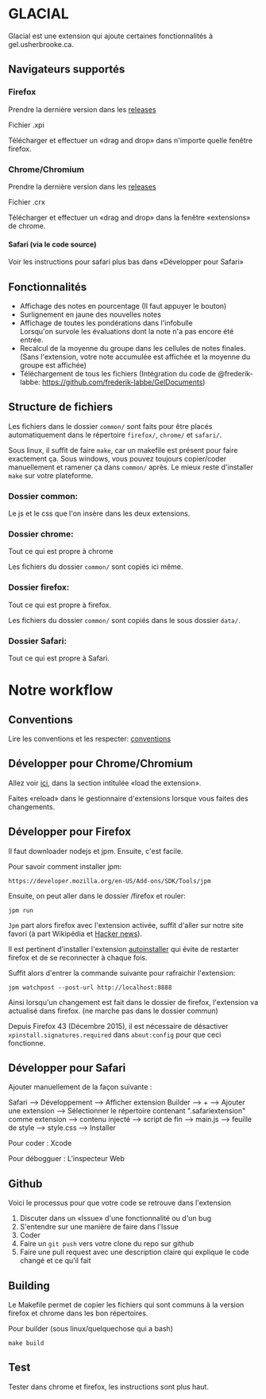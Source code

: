 # GLACIAL

Glacial est une extension qui ajoute certaines fonctionnalités à gel.usherbrooke.ca.

## Navigateurs supportés

### Firefox

Prendre la dernière version dans les [releases](https://github.com/antoineMoPa/glacial/releases)

Fichier .xpi 

Télécharger et effectuer un «drag and drop» dans n'importe quelle fenêtre firefox.

### Chrome/Chromium

Prendre la dernière version dans les [releases](https://github.com/antoineMoPa/glacial/releases)

Fichier .crx

Télécharger et effectuer un «drag and drop» dans la fenêtre «extensions» de chrome.

#### Safari (via le code source)

Voir les instructions pour safari plus bas dans «Développer pour Safari»

## Fonctionnalités

* Affichage des notes en pourcentage (Il faut appuyer le bouton)
* Surlignement en jaune des nouvelles notes
* Affichage de toutes les pondérations dans l'infobulle<br>
   Lorsqu'on survole les évaluations dont la note n'a pas encore été entrée.
* Recalcul de la moyenne du groupe dans les cellules de notes finales.<br>
   (Sans l'extension, votre note accumulée est affichée et la moyenne du groupe est affichée)
* Téléchargement de tous les fichiers (Intégration du code de @frederik-labbe: https://github.com/frederik-labbe/GelDocuments)

## Structure de fichiers

Les fichiers dans le dossier `common/` sont faits pour être placés automatiquement dans le répertoire `firefox/`, `chrome/` et `safari/`.

Sous linux, il suffit de faire `make`, car un makefile est présent pour faire exactement ça. Sous windows, vous pouvez toujours copier/coder manuellement et ramener ça dans `common/` après. Le mieux reste d'installer `make` sur votre plateforme.

### Dossier common:

Le js et le css que l'on insère dans les deux extensions.

### Dossier chrome:

Tout ce qui est propre à chrome

Les fichiers du dossier `common/` sont copiés ici même.

### Dossier firefox:

Tout ce qui est propre à firefox. 

Les fichiers du dossier `common/` sont copiés dans le sous dossier `data/`.

### Dossier Safari:

Tout ce qui est propre à Safari. 

# Notre workflow

## Conventions

Lire les conventions et les respecter: [conventions](conventions.md)

## Développer pour Chrome/Chromium

Allez voir [ici](https://developer.chrome.com/extensions/getstarted), dans la section intitulée «load the extension».

Faites «reload» dans le gestionnaire d'extensions lorsque vous faites des changements.

## Développer pour Firefox

Il faut downloader nodejs et jpm. Ensuite, c'est facile.

Pour savoir comment installer jpm:

    https://developer.mozilla.org/en-US/Add-ons/SDK/Tools/jpm

Ensuite, on peut aller dans le dossier /firefox et rouler:

    jpm run

`Jpm` part alors firefox avec l'extension activée, suffit d'aller sur notre site favori (à part Wikipédia et [Hacker news](http://news.ycombinator.com)).

Il est pertinent d'installer l'extension [autoinstaller](https://addons.mozilla.org/en-US/firefox/addon/autoinstaller/) qui évite de restarter firefox et de se reconnecter à chaque fois.

Suffit alors d'entrer la commande suivante pour rafraichir l'extension:

    jpm watchpost --post-url http://localhost:8888

Ainsi lorsqu'un changement est fait dans le dossier de firefox, l'extension va actualisé dans firefox. (ne marche pas dans le dossier commun)

Depuis Firefox 43 (Décembre 2015), il est nécessaire de désactiver `xpinstall.signatures.required` dans `about:config` pour que ceci fonctionne.

## Développer pour Safari

Ajouter manuellement de la façon suivante :

Safari —> Développement —> Afficher extension Builder —> + —> Ajouter une extension —> Sélectionner le répertoire contenant ".safariextension" comme extension —>  contenu injecté —> script de fin —> main.js —> feuille de style —> style.css —> Installer

Pour coder	 : Xcode 

Pour débogguer	 : L’inspecteur Web

## Github

Voici le processus pour que votre code se retrouve dans l'extension

1. Discuter dans un «Issue» d'une fonctionnalité ou d'un bug
2. S'entendre sur une manière de faire dans l'Issue
3. Coder
4. Faire un `git push` vers votre clone du repo sur github
5. Faire une pull request avec une description claire qui explique le code changé et ce qu'il fait

## Building

Le Makefile permet de copier les fichiers qui sont communs à la version firefox et chrome dans les bon répertoires.

Pour builder (sous linux/quelquechose qui a bash)

    make build

## Test

Tester dans chrome et firefox, les instructions sont plus haut.
